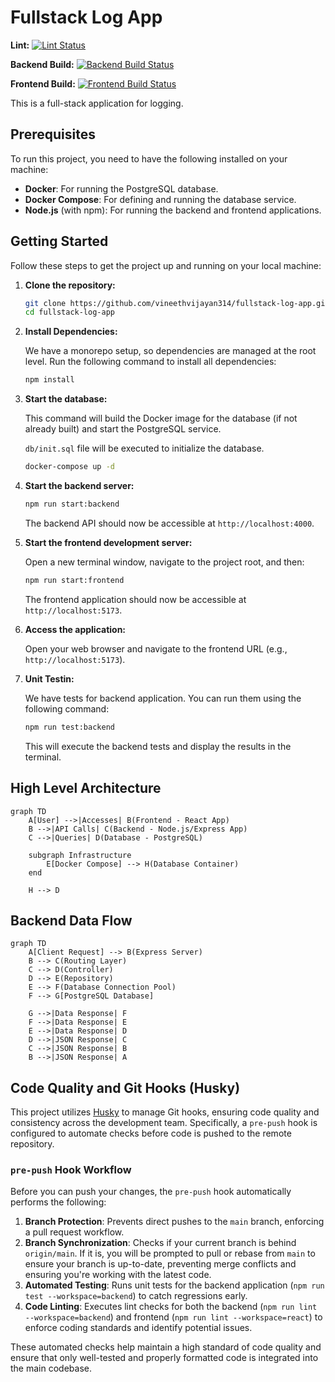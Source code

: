 # Fullstack Log App

**Lint:** [![Lint Status](https://github.com/vineethvijayan314/fullstack-log-app/actions/workflows/ci.yml/badge.svg?branch=main&event=push&status=success&job=lint)](https://github.com/vineethvijayan314/fullstack-log-app/actions/workflows/ci.yml)

**Backend Build:** [![Backend Build Status](https://github.com/vineethvijayan314/fullstack-log-app/actions/workflows/ci.yml/badge.svg?branch=main&event=push&status=success&job=build_backend)](https://github.com/vineethvijayan314/fullstack-log-app/actions/workflows/ci.yml)

**Frontend Build:** [![Frontend Build Status](https://github.com/vineethvijayan314/fullstack-log-app/actions/workflows/ci.yml/badge.svg?branch=main&event=push&status=success&job=build_frontend)](https://github.com/vineethvijayan314/fullstack-log-app/actions/workflows/ci.yml)

This is a full-stack application for logging.


## Prerequisites

To run this project, you need to have the following installed on your machine:

*   **Docker**: For running the PostgreSQL database.
*   **Docker Compose**: For defining and running the database service.
*   **Node.js** (with npm): For running the backend and frontend applications.

## Getting Started

Follow these steps to get the project up and running on your local machine:

1.  **Clone the repository:**

    ```bash
    git clone https://github.com/vineethvijayan314/fullstack-log-app.git
    cd fullstack-log-app
    ```

2.  **Install Dependencies:**

    We have a monorepo setup, so dependencies are managed at the root level. Run the following command to install all dependencies:

    ```bash
    npm install
    ```

3.  **Start the database:**

    This command will build the Docker image for the database (if not already built) and start the PostgreSQL service.

    `db/init.sql` file will be executed to initialize the database.

    ```bash
    docker-compose up -d
    ```

4.  **Start the backend server:**

    ```bash
    npm run start:backend
    ```

    The backend API should now be accessible at `http://localhost:4000`.

5.  **Start the frontend development server:**

    Open a new terminal window, navigate to the project root, and then:

    ```bash
    npm run start:frontend
    ```

    The frontend application should now be accessible at `http://localhost:5173`.

6.  **Access the application:**

    Open your web browser and navigate to the frontend URL (e.g., `http://localhost:5173`).

7.  **Unit Testin:**

    We have tests for backend application. You can run them using the following command:

    ```bash
    npm run test:backend
    ```

    This will execute the backend tests and display the results in the terminal.


## High Level Architecture

```mermaid
graph TD
    A[User] -->|Accesses| B(Frontend - React App)
    B -->|API Calls| C(Backend - Node.js/Express App)
    C -->|Queries| D(Database - PostgreSQL)

    subgraph Infrastructure
        E[Docker Compose] --> H(Database Container)
    end

    H --> D
```

## Backend Data Flow

```mermaid
graph TD
    A[Client Request] --> B(Express Server)
    B --> C(Routing Layer)
    C --> D(Controller)
    D --> E(Repository)
    E --> F(Database Connection Pool)
    F --> G[PostgreSQL Database]

    G -->|Data Response| F
    F -->|Data Response| E
    E -->|Data Response| D
    D -->|JSON Response| C
    C -->|JSON Response| B
    B -->|JSON Response| A
```

## Code Quality and Git Hooks (Husky)

This project utilizes [Husky](https://typicode.github.io/husky/) to manage Git hooks, ensuring code quality and consistency across the development team. Specifically, a `pre-push` hook is configured to automate checks before code is pushed to the remote repository.

### `pre-push` Hook Workflow

Before you can push your changes, the `pre-push` hook automatically performs the following:

1.  **Branch Protection**: Prevents direct pushes to the `main` branch, enforcing a pull request workflow.
2.  **Branch Synchronization**: Checks if your current branch is behind `origin/main`. If it is, you will be prompted to pull or rebase from `main` to ensure your branch is up-to-date, preventing merge conflicts and ensuring you're working with the latest code.
3.  **Automated Testing**: Runs unit tests for the backend application (`npm run test --workspace=backend`) to catch regressions early.
4.  **Code Linting**: Executes lint checks for both the backend (`npm run lint --workspace=backend`) and frontend (`npm run lint --workspace=react`) to enforce coding standards and identify potential issues.

These automated checks help maintain a high standard of code quality and ensure that only well-tested and properly formatted code is integrated into the main codebase.